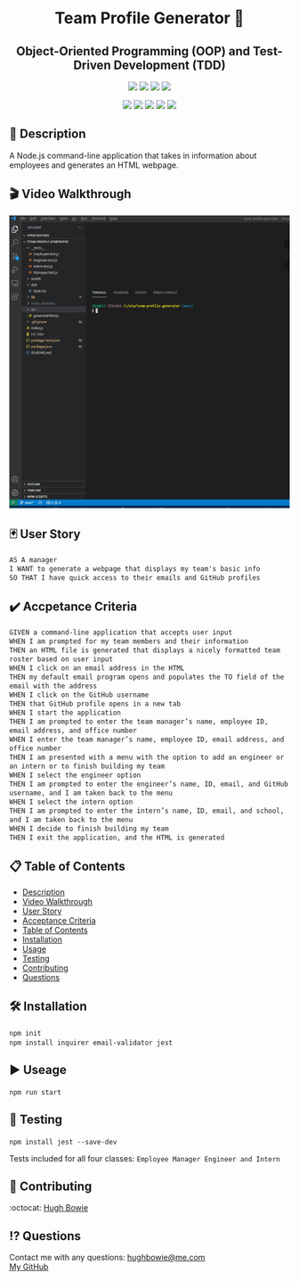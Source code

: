 <h1 align="center">Team Profile Generator 🚀</h1>
<h2 align="center">Object-Oriented Programming (OOP) and Test-Driven Development (TDD)</h2>

<p align="center">
    <img src="https://img.shields.io/github/repo-size/hugh-bowie/team-profile-generator" />
    <img src="https://img.shields.io/github/languages/top/hugh-bowie/team-profile-generator"  />
    <img src="https://img.shields.io/github/issues/hugh-bowie/team-profile-generator" />
    <img src="https://img.shields.io/github/last-commit/hugh-bowie/team-profile-generator" >

</p>
<p align="center">
    <img src="https://img.shields.io/badge/JavaScript-yellow"  />
    <img src="https://img.shields.io/badge/jQuery-blue" />
    <img src="https://img.shields.io/badge/Node-33cc33" />
    <img src="https://img.shields.io/badge/Inquirer-99ccff"  />
    <img src="https://img.shields.io/badge/Jest-99ff99"  />

</p>

## 📓 Description

A Node.js command-line application that takes in information about employees and generates an HTML webpage.

## 🎬 Video Walkthrough

![team-profile-generator](./assets/team-profile-generator.gif)

## 🃏 User Story

```
AS A manager
I WANT to generate a webpage that displays my team's basic info
SO THAT I have quick access to their emails and GitHub profiles
```

## ✔️ Accpetance Criteria

```
GIVEN a command-line application that accepts user input
WHEN I am prompted for my team members and their information
THEN an HTML file is generated that displays a nicely formatted team roster based on user input
WHEN I click on an email address in the HTML
THEN my default email program opens and populates the TO field of the email with the address
WHEN I click on the GitHub username
THEN that GitHub profile opens in a new tab
WHEN I start the application
THEN I am prompted to enter the team manager’s name, employee ID, email address, and office number
WHEN I enter the team manager’s name, employee ID, email address, and office number
THEN I am presented with a menu with the option to add an engineer or an intern or to finish building my team
WHEN I select the engineer option
THEN I am prompted to enter the engineer’s name, ID, email, and GitHub username, and I am taken back to the menu
WHEN I select the intern option
THEN I am prompted to enter the intern’s name, ID, email, and school, and I am taken back to the menu
WHEN I decide to finish building my team
THEN I exit the application, and the HTML is generated
```

## 📋 Table of Contents

- [Description](#description)
- [Video Walkthrough](#Video-Walkthrough)
- [User Story](#user-story)
- [Acceptance Criteria](#acceptance-criteria)
- [Table of Contents](#table-of-contents)
- [Installation](#installation)
- [Usage](#usage)
- [Testing](#testing)
- [Contributing](#contributing)
- [Questions](#questions)

## 🛠 Installation

`npm init` <br> `npm install inquirer email-validator jest`

## ▶️ Useage

`npm run start`

## 🎪 Testing

`npm install jest --save-dev`

Tests included for all four classes: `Employee Manager Engineer and Intern`

## 🍻 Contributing

:octocat: [Hugh Bowie](https://github.com/hugh-bowie)

## ⁉️ Questions

Contact me with any questions:
[hughbowie@me.com](mailto:hughbowie@me.com)<br />[My GitHub](https://github.com/hugh-bowie)<br />
